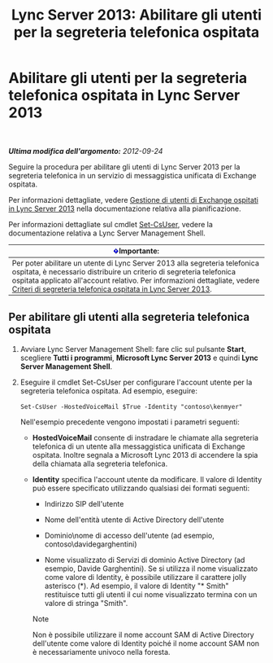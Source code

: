 ﻿---
title: 'Lync Server 2013: Abilitare gli utenti per la segreteria telefonica ospitata'
TOCTitle: Abilitare gli utenti per la segreteria telefonica ospitata
ms:assetid: fa559f8f-ef99-43a1-b580-9e998b95efb8
ms:mtpsurl: https://technet.microsoft.com/it-it/library/Gg413062(v=OCS.15)
ms:contentKeyID: 49302544
ms.date: 08/24/2015
mtps_version: v=OCS.15
ms.translationtype: HT
---

# Abilitare gli utenti per la segreteria telefonica ospitata in Lync Server 2013

 

_**Ultima modifica dell'argomento:** 2012-09-24_

Seguire la procedura per abilitare gli utenti di Lync Server 2013 per la segreteria telefonica in un servizio di messaggistica unificata di Exchange ospitata.

Per informazioni dettagliate, vedere [Gestione di utenti di Exchange ospitati in Lync Server 2013](lync-server-2013-hosted-exchange-user-management.md) nella documentazione relativa alla pianificazione.

Per informazioni dettagliate sul cmdlet [Set-CsUser](set-csuser.md), vedere la documentazione relativa a Lync Server Management Shell.

<table>
<thead>
<tr class="header">
<th><img src="images/Gg412908.important(OCS.15).gif" title="important" alt="important" />Importante:</th>
</tr>
</thead>
<tbody>
<tr class="odd">
<td>Per poter abilitare un utente di Lync Server 2013 alla segreteria telefonica ospitata, è necessario distribuire un criterio di segreteria telefonica ospitata applicato all'account relativo. Per informazioni dettagliate, vedere <a href="lync-server-2013-hosted-voice-mail-policies.md">Criteri di segreteria telefonica ospitata in Lync Server 2013</a>.</td>
</tr>
</tbody>
</table>


## Per abilitare gli utenti alla segreteria telefonica ospitata

1.  Avviare Lync Server Management Shell: fare clic sul pulsante **Start**, scegliere **Tutti i programmi**, **Microsoft Lync Server 2013** e quindi **Lync Server Management Shell**.

2.  Eseguire il cmdlet Set-CsUser per configurare l'account utente per la segreteria telefonica ospitata. Ad esempio, eseguire:
    
        Set-CsUser -HostedVoiceMail $True -Identity "contoso\kenmyer"
    
    Nell'esempio precedente vengono impostati i parametri seguenti:
    
      - **HostedVoiceMail** consente di instradare le chiamate alla segreteria telefonica di un utente alla messaggistica unificata di Exchange ospitata. Inoltre segnala a Microsoft Lync 2013 di accendere la spia della chiamata alla segreteria telefonica.
    
      - **Identity** specifica l'account utente da modificare. Il valore di Identity può essere specificato utilizzando qualsiasi dei formati seguenti:
        
          - Indirizzo SIP dell'utente
        
          - Nome dell'entità utente di Active Directory dell'utente
        
          - Dominio\\nome di accesso dell'utente (ad esempio, contoso\\davidegarghentini)
        
          - Nome visualizzato di Servizi di dominio Active Directory (ad esempio, Davide Garghentini). Se si utilizza il nome visualizzato come valore di Identity, è possibile utilizzare il carattere jolly asterisco (\*). Ad esempio, il valore di Identity "\* Smith" restituisce tutti gli utenti il cui nome visualizzato termina con un valore di stringa "Smith".
        

        > [!NOTE]
        > Non è possibile utilizzare il nome account SAM di Active Directory dell'utente come valore di Identity poiché il nome account SAM non è necessariamente univoco nella foresta.


